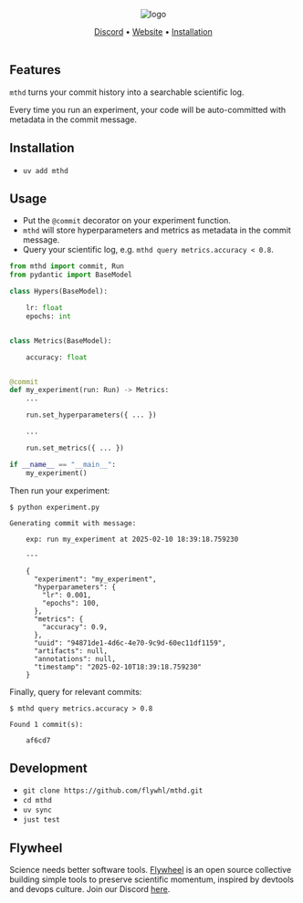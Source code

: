 <div align="center">
  
  ![logo](https://github.com/user-attachments/assets/cb3ddb4f-5f40-4231-9efe-29e045705dda)

  [Discord](https://discord.gg/kTkF2e69fH) • [Website](https://flywhl.dev) • [Installation](#installation)
  <br/>
  <br/>
</div>

## Features

`mthd` turns your commit history into a searchable scientific log.

Every time you run an experiment, your code will be auto-committed with metadata in the commit message.


## Installation

* `uv add mthd`

## Usage

* Put the `@commit` decorator on your experiment function.
* `mthd` will store hyperparameters and metrics as metadata in the commit message.
* Query your scientific log, e.g. `mthd query metrics.accuracy < 0.8`.

```python
from mthd import commit, Run
from pydantic import BaseModel

class Hypers(BaseModel):

    lr: float
    epochs: int


class Metrics(BaseModel):

    accuracy: float


@commit
def my_experiment(run: Run) -> Metrics:
    ...

    run.set_hyperparameters({ ... })

    ...

    run.set_metrics({ ... })

if __name__ == "__main__":
    my_experiment()
```

Then run your experiment:

```
$ python experiment.py

Generating commit with message:

    exp: run my_experiment at 2025-02-10 18:39:18.759230

    ---

    {
      "experiment": "my_experiment",
      "hyperparameters": {
        "lr": 0.001,
        "epochs": 100,
      },
      "metrics": {
        "accuracy": 0.9,
      },
      "uuid": "94871de1-4d6c-4e70-9c9d-60ec11df1159",
      "artifacts": null,
      "annotations": null,
      "timestamp": "2025-02-10T18:39:18.759230"
    }
```

Finally, query for relevant commits:

```
$ mthd query metrics.accuracy > 0.8

Found 1 commit(s):

    af6cd7
```


## Development

* `git clone https://github.com/flywhl/mthd.git`
* `cd mthd`
* `uv sync`
* `just test`

## Flywheel

Science needs better software tools. [Flywheel](https://flywhl.dev/) is an open source collective building simple tools to preserve scientific momentum, inspired by devtools and devops culture. Join our Discord [here](discord.gg/fd37MFZ7RS).
